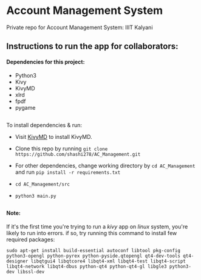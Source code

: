 # Account Management System
Private repo for Account Management System: IIIT Kalyani

Instructions to run the app for collaborators:
---------------------------------------------

#### Dependencies for this project:
* Python3
* Kivy
* KivyMD
* xlrd
* fpdf
* pygame

##
To install dependencies & run:
* Visit [KivyMD](https://github.com/HeaTTheatR/KivyMD) to install KivyMD.
* Clone this repo by running `git clone https://github.com/shashi278/AC_Management.git`
* For other dependencies, change working directory by `cd AC_Management` and run `pip install -r requirements.txt`

* `cd AC_Management/src`
* `python3 main.py`

##
#### Note:
If it's the first time you're trying to run a *kivy* app on *linux* system, you're likely to run into errors. if so, try running this command to install few required packages:

`sudo apt-get install build-essential autoconf libtool pkg-config python3-opengl python-pyrex python-pyside.qtopengl qt4-dev-tools qt4-designer libqtgui4 libqtcore4 libqt4-xml libqt4-test libqt4-script libqt4-network libqt4-dbus python-qt4 python-qt4-gl libgle3 python3-dev libssl-dev`
